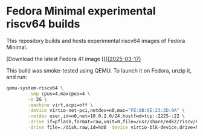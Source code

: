 # Fedora Minimal experimental riscv64 builds

This repository builds and hosts experimental riscv64 images of Fedora Minimal.

[Download the latest Fedora 41 image [[[[(2025-03-17)](https://github.com/ondrejbudai/fedora-minimal-riscv64/actions/runs/13888687711/artifacts/2761347772)

This build was smoke-tested using QEMU. To launch it on Fedora, unzip it, and run:

```bash
qemu-system-riscv64 \
        -smp cpus=4,maxcpus=4 \
        -m 2G \
        -machine virt,acpi=off \
        -device virtio-net-pci,netdev=n0,mac="FE:0B:6E:23:3D:9A" \
        -netdev user,id=n0,net=10.0.2.0/24,hostfwd=tcp::2225-:22 \
        -drive if=pflash,format=raw,unit=0,file=/usr/share/edk2/riscv/RISCV_VIRT_CODE.fd,readonly=on \
        -drive file=./disk.raw,id=hd0 -device virtio-blk-device,drive=hd0
```
